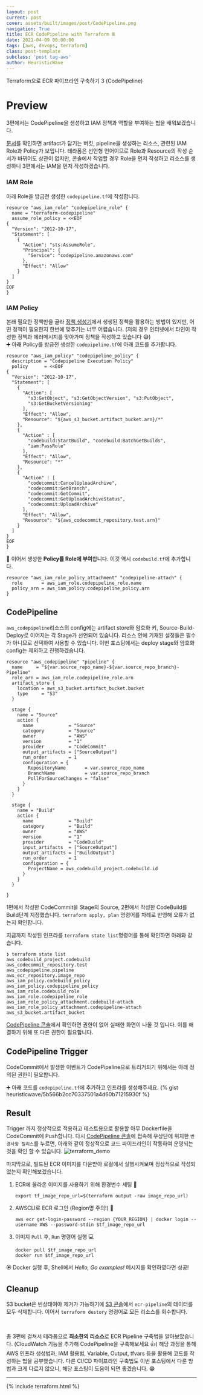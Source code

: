 ```yaml
---
layout: post
current: post
cover: assets/built/images/post/CodePipeline.png
navigation: True
title: ECR CodePipeline with Terraform Ⅲ
date: 2021-04-09 00:00:00
tags: [aws, devops, terraform]
class: post-template
subclass: 'post tag-aws'
author: HeuristicWave
---
```


Terraform으로 ECR 파이프라인 구축하기 3 (CodePipeline)

# Preview

3편에서는 CodePipeline을 생성하고 IAM 정책과 역할을 부여하는 법을 배워보겠습니다.

[문서](https://registry.terraform.io/providers/hashicorp/aws/latest/docs/resources/codepipeline )를 확인하면 artifact가 담기는 버킷, pipeline을 생성하는 리소스, 관련된 IAM Role과 Policy가 보입니다.
테라폼은 선언형 언어이므로 Role과 Resource의 작성 순서가 바뀌어도 상관이 없지만, 콘솔에서 작업할 경우 Role을 먼저 작성하고 리소스를 생성하니 3편에서는 IAM을 먼저 작성하겠습니다.

### IAM Role
아래 Role을 방금전 생성한 `codepipeline.tf`에 작성합니다.
```shell
resource "aws_iam_role" "codepipeline_role" {
  name = "terraform-codepipeline"
  assume_role_policy = <<EOF
{
  "Version": "2012-10-17",
  "Statement": [
    {
      "Action": "sts:AssumeRole",
      "Principal": {
        "Service": "codepipeline.amazonaws.com"
      },
      "Effect": "Allow"
    }
  ]
}
EOF
}
```

### IAM Policy
본래 필요한 정책만을 골라 [정책 생성기](https://awspolicygen.s3.amazonaws.com/policygen.html )에서 생생된 정책을 활용하는 방법이 있지만, 어떤 정책이 필요한지 한번에 맞추기는 너무 어렵습니다.
(저의 경우 인터넷에서 타인이 작성한 정책과 에러메시지를 맞아가며 정책을 작성하고 있습니다 😅)<br>
➕ 아래 Policy를 방금전 생성한 `codepipeline.tf`에 아래 코드를 추가합니다.
```
resource "aws_iam_policy" "codepipeline_policy" {
  description = "Codepipeline Execution Policy"
  policy      = <<EOF
{
  "Version": "2012-10-17",
  "Statement": [
    {
      "Action": [
        "s3:GetObject", "s3:GetObjectVersion", "s3:PutObject",
        "s3:GetBucketVersioning"
      ],
      "Effect": "Allow",
      "Resource": "${aws_s3_bucket.artifact_bucket.arn}/*"
    },
    {
      "Action" : [
        "codebuild:StartBuild", "codebuild:BatchGetBuilds",
        "iam:PassRole"
      ],
      "Effect": "Allow",
      "Resource": "*"
    },
    {
      "Action" : [
        "codecommit:CancelUploadArchive",
        "codecommit:GetBranch",
        "codecommit:GetCommit",
        "codecommit:GetUploadArchiveStatus",
        "codecommit:UploadArchive"
      ],
      "Effect": "Allow",
      "Resource": "${aws_codecommit_repository.test.arn}"
    }
  ]
}
EOF
}
```
🚩 이어서 생성한 **Policy를 Role에 부여**합니다. 이것 역시 `codebuild.tf`에 추가합니다.
```shell
resource "aws_iam_role_policy_attachment" "codepipeline-attach" {
  role       = aws_iam_role.codepipeline_role.name
  policy_arn = aws_iam_policy.codepipeline_policy.arn
}
```

## CodePipeline
`aws_codepipeline`리소스의 config에는 artifact store와 암호화 키, Source-Build-Deploy로 이어지는 각 Stage가 선언되어 있습니다.
리소스 안에 기재된 설정들은 필수가 아니므로 선택하여 사용할 수 있습니다. 이번 포스팅에서는 deploy stage와 암호화 config는 제외하고 진행하겠습니다. 
```shell
resource "aws_codepipeline" "pipeline" {
  name     = "${var.source_repo_name}-${var.source_repo_branch}-Pipeline"
  role_arn = aws_iam_role.codepipeline_role.arn
  artifact_store {
    location = aws_s3_bucket.artifact_bucket.bucket
    type     = "S3"
  }

  stage {
    name = "Source"
    action {
      name             = "Source"
      category         = "Source"
      owner            = "AWS"
      version          = "1"
      provider         = "CodeCommit"
      output_artifacts = ["SourceOutput"]
      run_order        = 1
      configuration = {
        RepositoryName       = var.source_repo_name
        BranchName           = var.source_repo_branch
        PollForSourceChanges = "false"
      }
    }
  }

  stage {
    name = "Build"
    action {
      name             = "Build"
      category         = "Build"
      owner            = "AWS"
      version          = "1"
      provider         = "CodeBuild"
      input_artifacts  = ["SourceOutput"]
      output_artifacts = ["BuildOutput"]
      run_order        = 1
      configuration = {
        ProjectName = aws_codebuild_project.codebuild.id
      }
    }
  }

}
```
1편에서 작성한 CodeCommit을 Stage의 Source, 2편에서 작성한 CodeBuild를 Build단계 지정했습니다.
`terraform apply, plan` 명령어를 차례로 반영해 오류가 없는지 확인합니다.

지금까지 작성된 인프라를 `terraform state list`명령어를 통해 확인하면 아래와 같습니다.
```shell
❯ terraform state list
aws_codebuild_project.codebuild
aws_codecommit_repository.test
aws_codepipeline.pipeline
aws_ecr_repository.image_repo
aws_iam_policy.codebuild_policy
aws_iam_policy.codepipeline_policy
aws_iam_role.codebuild_role
aws_iam_role.codepipeline_role
aws_iam_role_policy_attachment.codebuild-attach
aws_iam_role_policy_attachment.codepipeline-attach
aws_s3_bucket.artifact_bucket
```

[CodePipeline 콘솔](https://console.aws.amazon.com/codepipeline )에서 확인하면 권한이 없어 실패한 화면이 나올 것 입니다.
이를 해결하기 위해 또 다른 권한이 필요합니다.

## CodePipeline Trigger
CodeCommit에서 발생한 이벤트가 CodePipeline으로 트리거되기 위해서는 아래 정의된 권한이 필요합니다.

➕ 아래 코드를 `codepipeline.tf`에 추가하고 인프라를 생성해주세요.
{% gist heuristicwave/5b566b2cc70337501a4d60b71215930f %}

## Result
Trigger 까지 정상적으로 적용하고 테스트용으로 활용할 아무 Dockerfile을 CodeCommit에 Push합니다.
다시 [CodePipeline 콘솔](https://console.aws.amazon.com/codepipeline )에 접속해 우상단에 위치한 `변경사항 릴리스`를 누르면,
아래와 같이 정상적으로 코드 파이프라인이 작동하여 운영되는 것을 확인 할 수 있습니다.
![terraform_demo](../../assets/built/images/post/ecr_terraform_demo.png)

마지막으로, 빌드된 ECR 이미지를 다운받아 로컬에서 실행시켜보며 정상적으로 작성되었는지 확인해보겠습니다.

1. ECR에 올라온 이미지를 사용하기 위해 환경변수 세팅 🔨
   ```shell
   export tf_image_repo_url=$(terraform output -raw image_repo_url)
   ```
2. AWSCLI로 ECR 로그인 (Region명 주의!) 🔑
   ```shell
   aws ecr get-login-password --region {YOUR_REGION} | docker login --username AWS --password-stdin $tf_image_repo_url
   ```
3. 이미지 `Pull` 후, `Run` 명령어 실행 💻
   ```shell
   docker pull $tf_image_repo_url
   docker run $tf_image_repo_url
   ```

🏵 Docker 실행 후, Shell에서 *Hello, Go examples!* 메시지를 확인하였다면 성공!

## Cleanup
S3 bucket은 빈상태여야 제거가 가능하기에 [S3 콘솔](https://console.aws.amazon.com/s3/home )에서 `ecr-pipeline`의 데이터를 모두 삭제합니다.
이어서 `terraform destory` 명령어로 모든 리소스를 회수합니다.

<br>

총 3편에 걸쳐서 테라폼으로 **최소한의 리소스**로 ECR Pipeline 구축법을 알아보았습니다. (CloudWatch 기능을 추가해 CodePipeline을 구축해보세요 👍)
해당 과정을 통해 AWS 인프라 생성법과, IAM 활용법, Variable, Output, tfvars 등을 활용해 코드를 작성하는 법을 공부했습니다.
다른 CI/CD 파이프라인 구축법도 이번 포스팅에서 다룬 방법과 크게 다르지 않으니, 해당 포스팅이 도움이 되면 좋겠습니다. 😁

---

{% include terraform.html %}
